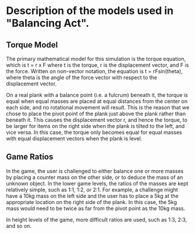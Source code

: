 
# Description of the models used in "Balancing Act".

## Torque Model

The primary mathematical model for this simulation is the torque equation,
which is t = r x F where t is the torque, r is the displacement vector, and F
is the force.  Written on non-vector notation, the equation is t = rFsin(theta),
where theta is the angle of the force vector with respect to the displacement
vector.

On a real plank with a balance point (i.e. a fulcrum) beneath it, the torque is
equal when equal masses are placed at equal distances from the center on each
side, and no rotational movement will result.  This is the reason that we chose
to place the pivot point of the plank just above the plank rather than beneath
it.  This causes the displacement vector r, and hence the torque, to be larger
for items on the right side when the plank is tilted to the left, and vice
versa.  In this case, the torque only becomes equal for equal masses with equal
displacement vectors when the plank is level.

## Game Ratios

In the game, the user is challenged to either balance one or more masses by
placing a counter mass on the other side, or to deduce the mass of an unknown
object.  In the lower game levels, the ratios of the masses are kept relatively
simple, such as 1:1, 1:2, or 2:1.  For example, a challenge might have a 10kg
mass on the left side and the user has to place a 5kg at the appropriate
location on the right side of the plank.  In this case, the 5kg mass would need
to be twice as far from the pivot point as the 10kg mass.

In height levels of the game, more difficult ratios are used, such as 1:3, 2:3,
and so on.
